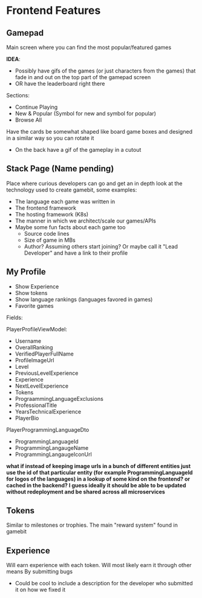 # Frontend Features

## Gamepad

Main screen where you can find the most popular/featured games

**IDEA**:

- Possibly have gifs of the games (or just characters from the games) that fade in and out on the top part of the gamepad screen
- OR have the leaderboard right there

Sections:

- Continue Playing
- New & Popular (Symbol for new and symbol for popular)
- Browse All

Have the cards be somewhat shaped like board game boxes and designed in a similar way so you can rotate it

- On the back have a gif of the gameplay in a cutout

## Stack Page (Name pending)

Place where curious developers can go and get an in depth look at the technology used to create gamebit, some examples:

- The language each game was written in
- The frontend framework
- The hosting framework (K8s)
- The manner in which we architect/scale our games/APIs
- Maybe some fun facts about each game too
  - Source code lines
  - Size of game in MBs
  - Author? Assuming others start joining? Or maybe call it "Lead Developer" and have a link to their profile

## My Profile

- Show Experience
- Show tokens
- Show language rankings (languages favored in games)
- Favorite games

Fields:

PlayerProfileViewModel:

- Username
- OverallRanking
- VerifiedPlayerFullName
- ProfileImageUrl
- Level
- PreviousLevelExperience
- Experience
- NextLevelExperience
- Tokens
- PrograammingLanguageExclusions
- ProfessionalTitle
- YearsTechnicalExperience
- PlayerBio

PlayerProgrammingLanguageDto

- ProgrammingLanguageId
- ProgrammingLangaugeName
- ProgrammingLangaugeIconUrl

**what if instead of keeping image urls in a bunch of different entities just use the id of that particular entity (for example ProgrammingLanguageId for logos of the languages) in a lookup of some kind on the frontend? or cached in the backend? I guess ideally it should be able to be updated without redeployment and be shared across all microservices**

## Tokens

Similar to milestones or trophies. The main "reward system" found in gamebit

## Experience

Will earn experience with each token.
Will most likely earn it through other means
By submitting bugs

- Could be cool to include a description for the developer who submitted it on how we fixed it
